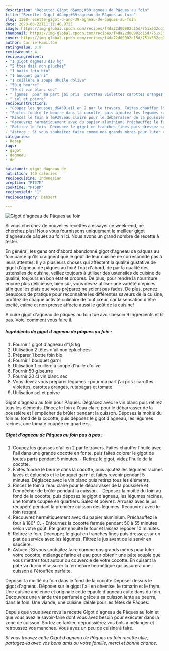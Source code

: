 ```yaml
---
description: "Recette: Gigot d&amp;#39;agneau de Pâques au foin"
title: "Recette: Gigot d&amp;#39;agneau de Pâques au foin"
slug: 1208-recette-gigot-d-and-39-agneau-de-paques-au-foin
date: 2020-08-22T11:11:46.972Z
image: https://img-global.cpcdn.com/recipes/f4da22d00902c15d/751x532cq70/gigot-dagneau-de-paques-au-foin-photo-principale-de-la-recette.jpg
thumbnail: https://img-global.cpcdn.com/recipes/f4da22d00902c15d/751x532cq70/gigot-dagneau-de-paques-au-foin-photo-principale-de-la-recette.jpg
cover: https://img-global.cpcdn.com/recipes/f4da22d00902c15d/751x532cq70/gigot-dagneau-de-paques-au-foin-photo-principale-de-la-recette.jpg
author: Carrie Hamilton
ratingvalue: 3.9
reviewcount: 4
recipeingredient:
- "1 gigot dagneau d18 kg"
- "2 ttes dail non pluches"
- "1 botte foin bio"
- "1 bouquet garni"
- "1 cuillère à soupe dhuile dolive"
- "50 g beurre"
- "20 cl vin blanc sec"
- " lgumes  pour ma part jai pris  carottes violettes carottes oranges rutabagas et tomate"
- " sel et poivre"
recipeinstructions:
- "Coupez les gousses d&#39;ail en 2 par le travers. Faites chauffer l&#39;huile avec l&#39;ail dans une grande cocotte en fonte, puis faites colorer le gigot de toutes parts pendant 5 minutes. Retirez le gigot, videz l&#39;huile de la cocotte."
- "Faites fondre le beurre dans la cocotte, puis ajoutez les légumes racines lavés et épluchés et le bouquet garni et faites revenir pendant 5 minutes. Déglacez avec le vin blanc puis retirez tous les éléments."
- "Rincez le foin à l&#39;eau claire pour le débarrasser de la poussière et l&#39;empêcher de brûler pendant la cuisson. Déposez la moitié du foin au fond de la cocotte, puis déposez le gigot d&#39;agneau, les légumes racines, une tomate coupée en quartiers. Salez et poivrez. Arrosez avec le jus récupéré pendant la première cuisson des légumes. Recouvrez avec le foin restant."
- "Recouvrez hermétiquement avec du papier aluminium. Préchauffez le four à 180° C. Enfournez la cocotte fermée pendant 50 à 55 minutes selon votre goût. Éteignez ensuite le four et laissez reposer 10 minutes."
- "Retirez le foin. Découpez le gigot en tranches fines puis dressez sur un plat de service avec les légumes. Filtrez le jus avant de le servir en saucière."
- "Astuce : Si vous souhaitez faire comme nos grands mères pour luter votre cocotte, mélangez farine et eau pour obtenir une pâte souple que vous mettrez tout autour du couvercle de votre cocotte. En cuisant la pâte va durcir et assurer la fermeture hermétique qui assurera une cuisson à l&#39;étouffée parfaite."
categories:
- Resep
tags:
- gigot
- dagneau
- de

katakunci: gigot dagneau de 
nutrition: 140 calories
recipecuisine: Indonesian
preptime: "PT27M"
cooktime: "PT58M"
recipeyield: "1"
recipecategory: Dessert

---
```



![Gigot d&#39;agneau de Pâques au foin](https://img-global.cpcdn.com/recipes/f4da22d00902c15d/751x532cq70/gigot-dagneau-de-paques-au-foin-photo-principale-de-la-recette.jpg)

Si vous cherchez de nouvelles recettes à essayer ce week-end, ne cherchez plus! Nous vous fournissons uniquement le meilleur gigot d&#39;agneau de pâques au foin ici. Nous avons un grand nombre de recette à tester.

En général, les gens ont d'abord abandonné gigot d&#39;agneau de pâques au foin parce qu'ils craignent que le goût de leur cuisine ne corresponde pas à leurs attentes. Il y a plusieurs choses qui affectent la qualité gustative de gigot d&#39;agneau de pâques au foin! Tout d'abord, de par la qualité des ustensiles de cuisine, veillez toujours à utiliser des ustensiles de cuisine de qualité, toujours en bon état et propres. De plus, pour rendre la nourriture encore plus délicieuse, bien sûr, vous devez utiliser une variété d'épices afin que les plats que vous préparez ne soient pas fades. De plus, prenez beaucoup de pratique pour reconnaître les différentes saveurs de la cuisine, profitez de chaque activité culinaire de tout cœur, car la sensation d'être excité, calme et non pressé affecte aussi le goût de la cuisine!

<!--inarticleads1-->

À cuire gigot d&#39;agneau de pâques au foin tue avoir besoin 9 Ingrédients et 6 pas. Voici comment vous faire il.

##### Ingrédients de gigot d&#39;agneau de pâques au foin :

1. Fournir 1 gigot d&#39;agneau d&#39;1,8 kg
1. Utilisation 2 têtes d&#39;ail non épluchées
1. Préparer 1 botte foin bio
1. Fournir 1 bouquet garni
1. Utilisation 1 cuillère à soupe d&#39;huile d&#39;olive
1. Fournir 50 g beurre
1. Fournir 20 cl vin blanc sec
1. Vous devez vous préparer  légumes : pour ma part j&#39;ai pris : carottes violettes, carottes oranges, rutabagas et tomate
1. Utilisation  sel et poivre


Gigot d&#39;agneau au foin pour Pâques. Déglacez avec le vin blanc puis retirez tous les éléments. Rincez le foin à l&#39;eau claire pour le débarrasser de la poussière et l&#39;empêcher de brûler pendant la cuisson. Déposez la moitié du foin au fond de la cocotte, puis déposez le gigot d&#39;agneau, les légumes racines, une tomate coupée en quartiers. 

<!--inarticleads2-->

##### Gigot d&#39;agneau de Pâques au foin pas à pas :

1. Coupez les gousses d&#39;ail en 2 par le travers. Faites chauffer l&#39;huile avec l&#39;ail dans une grande cocotte en fonte, puis faites colorer le gigot de toutes parts pendant 5 minutes. - Retirez le gigot, videz l&#39;huile de la cocotte.
1. Faites fondre le beurre dans la cocotte, puis ajoutez les légumes racines lavés et épluchés et le bouquet garni et faites revenir pendant 5 minutes. Déglacez avec le vin blanc puis retirez tous les éléments.
1. Rincez le foin à l&#39;eau claire pour le débarrasser de la poussière et l&#39;empêcher de brûler pendant la cuisson. - Déposez la moitié du foin au fond de la cocotte, puis déposez le gigot d&#39;agneau, les légumes racines, une tomate coupée en quartiers. Salez et poivrez. Arrosez avec le jus récupéré pendant la première cuisson des légumes. Recouvrez avec le foin restant.
1. Recouvrez hermétiquement avec du papier aluminium. Préchauffez le four à 180° C. - Enfournez la cocotte fermée pendant 50 à 55 minutes selon votre goût. Éteignez ensuite le four et laissez reposer 10 minutes.
1. Retirez le foin. Découpez le gigot en tranches fines puis dressez sur un plat de service avec les légumes. Filtrez le jus avant de le servir en saucière.
1. Astuce : Si vous souhaitez faire comme nos grands mères pour luter votre cocotte, mélangez farine et eau pour obtenir une pâte souple que vous mettrez tout autour du couvercle de votre cocotte. En cuisant la pâte va durcir et assurer la fermeture hermétique qui assurera une cuisson à l&#39;étouffée parfaite.


Déposer la moitié du foin dans le fond de la cocotte Déposer dessus le gigot d&#39;agneau. Déposer sur le gigot l&#39;ail en chemise, le romarin et le thym. Une cuisine ancienne et originale cette épaule d&#39;agneau cuite dans du foin. Découvrez une viande très parfumée grâce à sa cuisson lente au beurre, dans le foin. Une viande, une cuisine idéale pour les fêtes de Pâques. 

<!--inarticleads1-->

<p>
Depuis que vous avez revu la recette Gigot d&#39;agneau de Pâques au foin et que vous avez le savoir-faire dont vous avez besoin pour exécuter dans la zone de cuisson. Sortez ce tablier, dépoussiérez vos bols à mélanger et retroussez vos manches. Vous avez un peu de cuisine à faire.
</p>

<p>
<i>Si vous trouvez cette Gigot d&#39;agneau de Pâques au foin recette utile, partagez-la avec vos bons amis ou votre famille, merci et bonne chance.</i>
</p>
